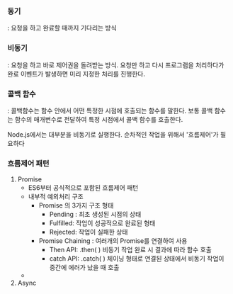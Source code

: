 ### 동기

: 요청을 하고 완료할 때까지 기다리는 방식

### 비동기

: 요청을 하고 바로 제어권을 돌려받는 방식. 요청만 하고 다시 프로그램을 처리하다가 완료 이벤트가 발생하면 미리 지정한 처리를 진행한다.

### 콜백 함수

: 콜백함수는 함수 안에서 어떤 특정한 시점에 호출되는 함수를 말한다. 보통 콜백 함수는 함수의 매개변수로 전달하여 특정 시점에서 콜백 함수를 호출한다.



Node.js에서는 대부분을 비동기로 실행한다. 순차적인 작업을 위해서 '흐름제어'가 필요하다

### 흐름제어 패턴

1. Promise
   * ES6부터 공식적으로 포함된 흐름제어 패턴
   * 내부적 예외처리 구조
     * Promise 의 3가지 구조 형태
       * Pending : 최초 생성된 시점의 상태
       * Fulfilled: 작업이 성공적으로 완료된 형태
       * Rejected: 작업이 실패한 상태
     * Promise Chaining : 여러개의 Promise를 연결하여 사용
       * Then API: <Promise>.then( )
          비동기 작업 완료 시 결과에 따라 함수 호출
       * catch API: <Promise>.catch( )
          체이닝 형태로 연결된 상태에서 비동기 작업이 중간에 에러가 났을 때 호출
   * 
2. Async